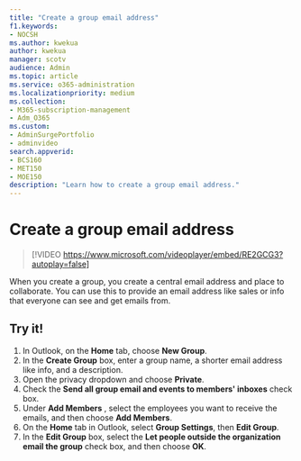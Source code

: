 ```yaml
---
title: "Create a group email address"
f1.keywords:
- NOCSH
ms.author: kwekua
author: kwekua
manager: scotv
audience: Admin
ms.topic: article
ms.service: o365-administration
ms.localizationpriority: medium
ms.collection: 
- M365-subscription-management 
- Adm_O365
ms.custom: 
- AdminSurgePortfolio
- adminvideo
search.appverid:
- BCS160
- MET150
- MOE150
description: "Learn how to create a group email address."
---
```


# Create a group email address

> [!VIDEO https://www.microsoft.com/videoplayer/embed/RE2GCG3?autoplay=false]

When you create a group, you create a central email address and place to collaborate. You can use this to provide an email address like sales or info that everyone can see and get emails from.

## Try it!

1. In Outlook, on the  **Home** tab, choose  **New Group**.
2. In the  **Create Group**  box, enter a group name, a shorter email address like info, and a description.
3. Open the privacy dropdown and choose  **Private**.
4. Check the  **Send all group email and events to members' inboxes**  check box.
5. Under  **Add Members** , select the employees you want to receive the emails, and then choose  **Add Members**.
6. On the  **Home**  tab in Outlook, select  **Group Settings**, then **Edit Group**.
7. In the  **Edit Group**  box, select the  **Let people outside the organization email the group**  check box, and then choose  **OK**.